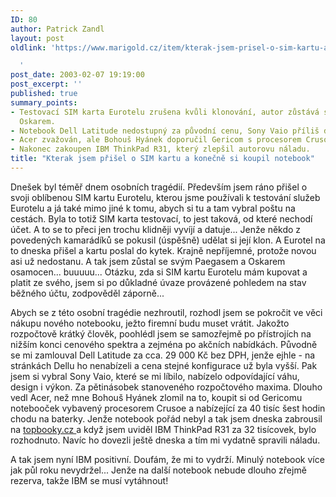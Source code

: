 ```yaml
---
ID: 80
author: Patrick Zandl
layout: post
oldlink: 'https://www.marigold.cz/item/kterak-jsem-prisel-o-sim-kartu-a-konecne-si-koupil-notebook

  '
post_date: 2003-02-07 19:19:00
post_excerpt: ''
published: true
summary_points:
- Testovací SIM karta Eurotelu zrušena kvůli klonování, autor zůstává s Paegasem a
  Oskarem.
- Notebook Dell Latitude nedostupný za původní cenu, Sony Vaio příliš drahé.
- Acer zvažován, ale Bohouš Hyánek doporučil Gericom s procesorem Crusoe.
- Nakonec zakoupen IBM ThinkPad R31, který zlepšil autorovu náladu.
title: "Kterak jsem přišel o SIM kartu a konečně si koupil notebook"
---
```


<p>
Dnešek byl téměř dnem osobních tragédií. Především jsem ráno přišel o svoji oblíbenou SIM kartu Eurotelu, kterou jsme používali k testování služeb Eurotelu a já také mimo jiné k tomu, abych si tu a tam vybral poštu na cestách. Byla to totiž SIM karta testovací, to jest taková, od které nechodí účet. A to se to přeci jen trochu klidněji vyvíjí a datuje... Jenže někdo z povedených kamarádíků se pokusil (úspěšně) udělat si její klon. A Eurotel na to dneska přišel a kartu poslal do kytek. Krajně nepříjemné, protože novou asi už nedostanu. A tak jsem zůstal se svým Paegasem a Oskarem osamocen... buuuuu... Otázku, zda si SIM kartu Eurotelu mám kupovat a platit ze svého, jsem si po důkladné úvaze provázené pohledem na stav běžného účtu, zodpověděl záporně...</p>

<p>
Abych se z této osobní tragédie nezhroutil, rozhodl jsem se pokročit ve věci nákupu nového notebooku, ježto firemní budu muset vrátit. Jakožto rozpočtově krátký člověk, poohlédl jsem se samozřejmě po přístrojích na nižším konci cenového spektra a zejména po akčních nabídkách. Původně se mi zamlouval Dell Latitude za cca. 29 000 Kč bez DPH, jenže ejhle - na stránkách Dellu ho nenabízeli a cena stejné konfigurace už byla vyšší. Pak jsem si vybral Sony Vaio, které se mi líbilo, nabízelo odpovídající váhu, design&#160;i výkon. Za pětinásobek stanoveného rozpočtového maxima. Dlouho vedl Acer, než mne Bohouš Hyánek zlomil na to, koupit si od Gericomu notebooček vybavený procesorem Crusoe a nabízející za 40 tisíc šest hodin chodu na baterky. Jenže notebook pořád nebyl a tak jsem dneska zabrousil na <A href="http://www.topbooky.cz/">topbooky.cz </A>a když jsem uviděl IBM ThinkPad R31 za 32 tisícovek, bylo rozhodnuto. Navíc ho dovezli ještě dneska a tím mi vydatně spravili náladu. </p>

<p>
A tak jsem nyní IBM positivní. Doufám, že mi to vydrží. Minulý notebook více jak půl roku nevydržel... Jenže na další notebook nebude dlouho zřejmě rezerva, takže IBM se musí vytáhnout!</p>